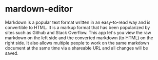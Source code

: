# mardown-editor
Markdown is a popular text format written in an easy-to-read way and is convertible to HTML. It is a markup format that has been popularized by sites such as Github and Stack Overflow. This app let's you view the raw markdown on the left side and the converted markdown (to HTML) on the right side. It also allows multiple people to work on the same markdown document at the same time via a shareable URL and all changes will be saved.
